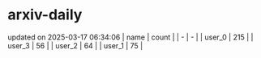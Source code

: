 # arxiv-daily
updated on 2025-03-17 06:34:06
| name | count |
| - | - |
| user_0 | 215 |
| user_3 | 56 |
| user_2 | 64 |
| user_1 | 75 |

